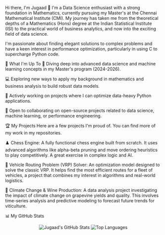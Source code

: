 Hi there, I'm Jugaad 👋
I'm a Data Science enthusiast with a strong foundation in Mathematics, currently pursuing my Master's at the Chennai Mathematical Institute (CMI). My journey has taken me from the theoretical depths of a Mathematics (Hons) degree at the Indian Statistical Institute (ISI) to the practical world of business analytics, and now into the exciting field of data science.

I'm passionate about finding elegant solutions to complex problems and have a keen interest in performance optimization, particularly in using C to supercharge Python code.

🚀 What I'm Up To
🧠 Diving deep into advanced data science and machine learning concepts in my Master's program (2024-2026).

💻 Exploring new ways to apply my background in mathematics and business analysis to build robust data models.

🐍 Actively working on projects where I can optimize data-heavy Python applications.

🤝 Open to collaborating on open-source projects related to data science, machine learning, or performance engineering.

🏆 My Projects
Here are a few projects I'm proud of. You can find more of my work in my repositories.

♟️ Chess Engine: A fully functional chess engine built from scratch. It uses advanced algorithms like alpha-beta pruning and move ordering heuristics to play competitively. A great exercise in complex logic and AI.

🚚 Vehicle Routing Problem (VRP) Solver: An optimization model designed to solve the classic VRP. It helps find the most efficient routes for a fleet of vehicles, a project that combines my interest in algorithms and real-world logistics.

🍇 Climate Change & Wine Production: A data analysis project investigating the impact of climate change on grapevine yields and quality. This involves time-series analysis and predictive modeling to forecast future trends for viticulture.

📊 My GitHub Stats
<p align="center">
  <img src="http://github-profile-summary-cards.vercel.app/api/cards/profile-details?username=jss-1&theme=radical" alt="Jugaad's GitHub Stats" />
  <img src="https://github-readme-stats.vercel.app/api/top-langs/?username=jss-1&layout=compact&theme=radical" alt="Top Languages" />
</p>
